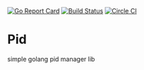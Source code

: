 [![Go Report Card](https://goreportcard.com/badge/github.com/mikif70/pidlib)](https://goreportcard.com/report/github.com/mikif70/pidlib)
[![Build Status](https://travis-ci.org/mikif70/pidlib.svg?branch=master)](https://travis-ci.org/mikif70/pidlib)
[![Circle CI](https://circleci.com/gh/mikif70/pidlib.svg?style=svg)](https://circleci.com/gh/mikif70/pidlib)

# Pid 
simple golang pid manager lib

